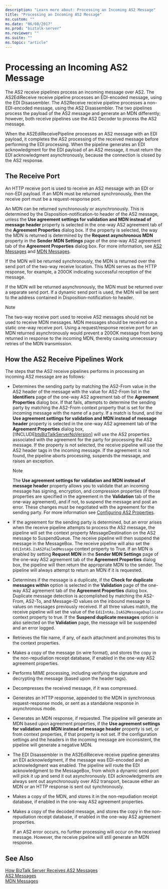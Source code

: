```yaml
---
description: "Learn more about: Processing an Incoming AS2 Message"
title: "Processing an Incoming AS2 Message"
ms.custom: ""
ms.date: "06/08/2017"
ms.prod: "biztalk-server"
ms.reviewer: ""
ms.suite: ""
ms.topic: "article"
---
```

# Processing an Incoming AS2 Message
The AS2 receive pipelines process an incoming message over AS2. The AS2EdiReceive receive pipeline processes an EDI-encoded message, using the EDI Disassembler. The AS2Receive receive pipeline processes a non-EDI-encoded message, using the AS2 Disassembler. The two pipelines process the payload of the AS2 message and generate an MDN differently; however, both receive pipelines use the AS2 Decoder to process the AS2 message.  
  
 When the AS2EdiReceivePipeline processes an AS2 message with an EDI payload, it completes the AS2 processing of the received message before performing the EDI processing. When the pipeline generates an EDI acknowledgment for the EDI payload of an AS2 message, it must return the EDI acknowledgment asynchronously, because the connection is closed by the AS2 response.  
  
## The Receive Port  
 An HTTP receive port is used to receive an AS2 message with an EDI or non-EDI payload. If an MDN must be returned synchronously, then the receive port must be a request-response port.  
  
 An MDN can be returned synchronously or asynchronously. This is determined by the Disposition-notification-to header of the AS2 message, unless the **Use agreement settings for validation and MDN instead of message header** property is selected in the one-way AS2 agreement tab of the **Agreement Properties** dialog box. If the property is selected, the way the MDN is returned is determined by the **Request asynchronous MDN** property in the **Sender MDN Settings** page of the one-way AS2 agreement tab of the **Agreement Properties** dialog box. For more information, see [AS2 Messages](../core/as2-messages.md) and [MDN Messages](../core/mdn-messages.md).  
  
 If the MDN will be returned synchronously, the MDN is returned over the send port of the two-way receive location. This MDN serves as the HTTP response, for example, a 200OK indicating successful reception of the message.  
  
 If the MDN will be returned asynchronously, the MDN must be returned over a separate send port. If a dynamic send port is used, the MDN will be sent to the address contained in Disposition-notification-to header.  
  
> [!NOTE]
>  The two-way receive port used to receive AS2 messages should not be used to receive MDN messages. MDN messages should be received on a static one-way receive port. Using a request/response receive port for an MDN returned asynchronously would prevent a 200OK message from being returned in response to the incoming MDN, thereby causing unnecessary retries of the MDN transmission.  
  
## How the AS2 Receive Pipelines Work  
 The steps that the AS2 receive pipelines performs in processing an incoming AS2 message are as follows:  
  
- Determines the sending party by matching the AS2-From value in the AS2 header of the message with the value for AS2-From list in the **Identifiers** page of the one-way AS2 agreement tab of the **Agreement Properties** dialog box. If that fails, attempts to determine the sending party by matching the AS2-From context property that is set for the incoming message with the name of a party. If a match is found, and the **Use agreement settings for validation and MDN instead of message header** property is selected in the one-way AS2 agreement tab of the **Agreement Properties** dialog box, [!INCLUDE[btsBizTalkServerNoVersion](../includes/btsbiztalkservernoversion-md.md)] will use the AS2 properties associated with the agreement for the party for processing the AS2 message. If the property is not selected, the receive pipeline will use the AS2 header tags in the incoming message. If the agreement is not found, the pipeline aborts processing, suspends the message, and raises an exception.  
  
  > [!NOTE]
  >  The **Use agreement settings for validation and MDN instead of message header** property allows you to validate that an incoming message has signing, encryption, and compression properties (if those properties are specified in the agreement in the **Validation** tab of the one-way agreement), and if not, to suspend the message and post an error. These changes must be negotiated with the agreement for the sending party. For more information see [Configuring AS2 Properties](../core/configuring-as2-properties.md).  
  
- If the agreement for the sending party is determined, but an error arises when the receive pipeline attempts to process the AS2 message, the pipeline will set the context property MessageDestination on the AS2 message to SuspendQueue. The receive pipeline will then suspend the message in the MessageBox. The receive pipeline will also set the `EdiIntAS.IsAS2FailedMessage` context property to True. If an MDN is enabled by setting **Request MDN** in the **Sender MDN Settings** page of the one-way AS2 agreement tab of the **Agreement Properties** dialog box, the pipeline will then return the appropriate MDN to the sender. The pipeline will always attempt to return an MDN if it is requested.  
  
- Determines if the message is a duplicate, if the **Check for duplicate messages within** option is selected in the **Validation** page of the one-way AS2 agreement tab of the **Agreement Properties** dialog box. Duplicate message detection is accomplished by matching the AS2-From, AS2-To, and Message-ID values on the inbound message to values on messages previously received. If all three values match, the receive pipeline will set the value of the `EdiIntAs.IsAS2MessageDuplicate` context property to true. If the **Suspend duplicate messages** option is also selected on the **Validation** page, the message will be suspended and an error logged.  
  
- Retrieves the file name, if any, of each attachment and promotes this to the context properties.  
  
- Makes a copy of the message (in wire format), and stores the copy in the non-repudiation receipt database, if enabled in the one-way AS2 agreement properties.  
  
- Performs MIME processing, including verifying the signature and decrypting the message (based upon the header tags).  
  
- Decompresses the received message, if it was compressed.  
  
- Generates an HTTP response, appended to the MDN in synchronous request-response mode, or sent as a standalone response in asynchronous mode.  
  
- Generates an MDN response, if requested. The pipeline will generate an MDN based upon agreement properties, if the **Use agreement settings for validation and MDN instead of message header** property is set, or from context properties, if that property is not set. If the configuration settings and the headers in the incoming message are inconsistent, the pipeline will generate a negative MDN.  
  
- The EDI Disassembler in the AS2EdiReceive receive pipeline generates an EDI acknowledgment, if the message was EDI-encoded and an acknowledgment was enabled. The pipeline will route the EDI acknowledgment to the MessageBox, from which a dynamic send port will pick it up and send it out asynchronously. EDI acknowledgments are always sent out asynchronously over AS2 transport, because either an MDN or an HTTP response is sent out synchronously.  
  
- Makes a copy of the MDN, and stores it in the non-repudiation receipt database, if enabled in the one-way AS2 agreement properties.  
  
- Makes a copy of the decoded message, and stores the copy in the non-repudiation receipt database, if enabled in the one-way AS2 agreement properties.  
  
  If an AS2 error occurs, no further processing will occur on the received message. However, the receive pipeline will still generate an MDN response.  
  
## See Also  
 [How BizTalk Server Receives AS2 Messages](../core/how-biztalk-server-receives-as2-messages.md)   
 [AS2 Messages](../core/as2-messages.md)   
 [MDN Messages](../core/mdn-messages.md)
